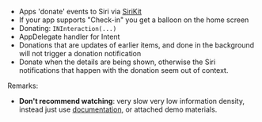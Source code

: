 -   Apps 'donate' events to Siri via [SiriKit](https://developer.apple.com/documentation/sirikit)
-   If your app supports "Check-in" you get a balloon on the home screen
-   Donating: `INInteraction(...)`
-   AppDelegate handler for Intent
-   Donations that are updates of earlier items, and done in the
    background will not trigger a donation notification
-   Donate when the details are being shown, otherwise the Siri
    notifications that happen with the donation seem out of context.

Remarks:
-   **Don't recommend watching**: very slow very low information density,
    instead just use [documentation](https://developer.apple.com/documentation/sirikit),
    or attached demo materials.

